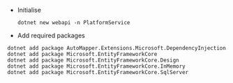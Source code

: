 - Initialise

  ```dotnet new webapi -n PlatformService```
- Add required packages
  
```dotnet new webapi -n PlatformService
dotnet add package AutoMapper.Extensions.Microsoft.DependencyInjection
dotnet add package Microsoft.EntityFrameworkCore
dotnet add package Microsoft.EntityFrameworkCore.Design
dotnet add package Microsoft.EntityFrameworkCore.InMemory
dotnet add package Microsoft.EntityFrameworkCore.SqlServer

